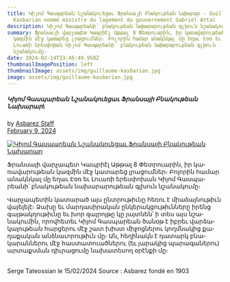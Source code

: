 ```yaml
---
title: Կի­յոմ Գաս­պա­րեան Նշանակուեցաւ Ֆրանսայի Բնակութեան Նախարար - Guillaume
  Kasbarian nommé ministre du logement du gouvernement Gabriel Attal
description: Կի­յոմ Գաս­պա­րեանի՝ բնա­կութեան նա­խարա­րու­թեան գլխուն նշա­նակու­մը։
summary: Ֆրանսայի վար­չա­պետ Կապ­րիէլ Աթ­թալ 8 Փետ­րո­ւարին, իր կա­ռավա­րու­թեան
  կազ­մին մէջ կա­տարեց լրա­ցումներ։ Բո­լորին հա­մար անակնկալ մը եղաւ Էօռ եւ
  Լո­ւառի երես­փո­խան Կի­յոմ Գաս­պա­րեանի՝ բնա­կութեան նա­խարա­րու­թեան գլխուն
  նշա­նակու­մը։
date: 2024-02-14T23:45:49.958Z
thumbnailImagePosition: left
thumbnailImage: assets/img/guillaume-kasbarian.jpg
image: assets/img/guillaume-kasbarian.jpg
---
```

<!--StartFragment-->

##### Կի­յոմ Գաս­պա­րեան Նշանակուեցաւ Ֆրանսայի Բնակութեան Նախարար\
by [Asbarez Staff](https://asbarez.am/author/asbarez-staff/)\
[February 9, 2024](https://asbarez.am/%d5%af%d5%ab%d5%b5%d5%b8%d5%b4-%d5%a3%d5%a1%d5%bd%d5%ba%d5%a1%d6%80%d5%a5%d5%a1%d5%b6-%d5%b6%d5%b7%d5%a1%d5%b6%d5%a1%d5%af%d5%b8%d6%82%d5%a5%d6%81%d5%a1%d6%82-%d6%86%d6%80%d5%a1/)

[![Կի­յոմ Գաս­պա­րեան Նշանակուեցաւ Ֆրանսայի Բնակութեան Նախարար](https://media.asbarez.am/wp-content/uploads/2024/02/10192952/0000GUILLAUME-576x313-1.jpg)](https://media.asbarez.am/wp-content/uploads/2024/02/10192952/0000GUILLAUME-576x313-1.jpg)

Ֆրանսայի վար­չա­պետ Կապ­րիէլ Աթ­թալ 8 Փետ­րո­ւարին, իր կա­ռավա­րու­թեան կազ­մին մէջ կա­տարեց լրա­ցումներ։ Բո­լորին հա­մար անակնկալ մը եղաւ Էօռ եւ Լո­ւառի երես­փո­խան Կի­յոմ Գաս­պա­րեանի՝ բնա­կութեան նա­խարա­րու­թեան գլխուն նշա­նակու­մը։

Վար­չա­պետին կա­տարած այս ընտրու­թիւնը հե­ռու է միաձայ­նութիւն վա­յելե­լէ։ Ձա­խը եւ մար­դա­սիրա­կան ըն­կե­րակ­ցութիւննե­րը իրենց գայ­թակղու­թիւնը եւ խոր զայ­րոյթը կը յայտնեն՝ ի տես այս նշա­նակու­մին, որովհետեւ Կի­յոմ Գաս­պա­րեան ծա­նօթ է իբրեւ վար­ձա­կալու­թեան հար­ցե­րու մէջ շատ խիստ մի­ջոց­նե­րու կողմնա­կից քա­ղաքա­կան անձնա­ւորու­թիւն մը։ Ան, հե­ղինակն է դա­տարկ բնա­կարան­նե­րու մէջ հաս­տա­տուած­նե­րու (եւ յա­րակից պա­րագա­ներու) ար­տաքսման դիւ­րա­ցու­մը նա­խատե­սող օրէն­քի մը։

\
S﻿erge Tateossian le 15/02/2024   Source : Asbarez fondé en 1903